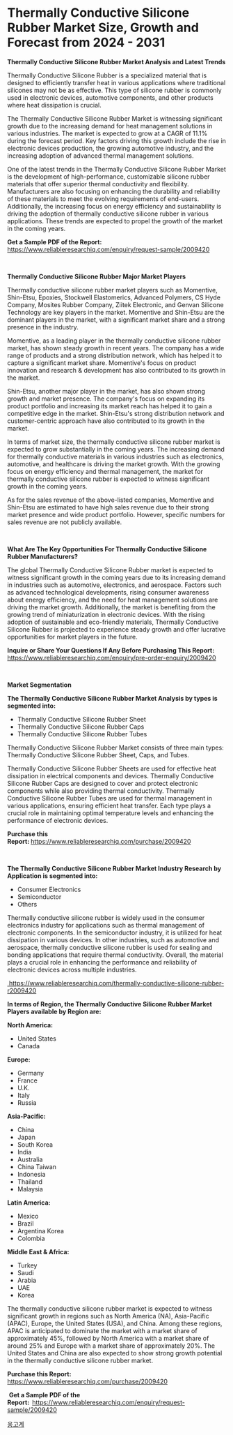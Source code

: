 <p><h1>Thermally Conductive Silicone Rubber Market Size, Growth and Forecast from 2024 - 2031</h1></p><p><strong>Thermally Conductive Silicone Rubber Market Analysis and Latest Trends</strong></p>
<p><p>Thermally Conductive Silicone Rubber is a specialized material that is designed to efficiently transfer heat in various applications where traditional silicones may not be as effective. This type of silicone rubber is commonly used in electronic devices, automotive components, and other products where heat dissipation is crucial.</p><p>The Thermally Conductive Silicone Rubber Market is witnessing significant growth due to the increasing demand for heat management solutions in various industries. The market is expected to grow at a CAGR of 11.1% during the forecast period. Key factors driving this growth include the rise in electronic devices production, the growing automotive industry, and the increasing adoption of advanced thermal management solutions.</p><p>One of the latest trends in the Thermally Conductive Silicone Rubber Market is the development of high-performance, customizable silicone rubber materials that offer superior thermal conductivity and flexibility. Manufacturers are also focusing on enhancing the durability and reliability of these materials to meet the evolving requirements of end-users. Additionally, the increasing focus on energy efficiency and sustainability is driving the adoption of thermally conductive silicone rubber in various applications. These trends are expected to propel the growth of the market in the coming years.</p></p>
<p><strong>Get a Sample PDF of the Report:&nbsp;</strong> <a href="https://www.reliableresearchiq.com/enquiry/request-sample/2009420">https://www.reliableresearchiq.com/enquiry/request-sample/2009420</a></p>
<p>&nbsp;</p>
<p><strong>Thermally Conductive Silicone Rubber Major Market Players</strong></p>
<p><p>Thermally conductive silicone rubber market players such as Momentive, Shin-Etsu, Epoxies, Stockwell Elastomerics, Advanced Polymers, CS Hyde Company, Mosites Rubber Company, Ziitek Electronic, and Genvan Silicone Technology are key players in the market. Momentive and Shin-Etsu are the dominant players in the market, with a significant market share and a strong presence in the industry.</p><p>Momentive, as a leading player in the thermally conductive silicone rubber market, has shown steady growth in recent years. The company has a wide range of products and a strong distribution network, which has helped it to capture a significant market share. Momentive's focus on product innovation and research & development has also contributed to its growth in the market.</p><p>Shin-Etsu, another major player in the market, has also shown strong growth and market presence. The company's focus on expanding its product portfolio and increasing its market reach has helped it to gain a competitive edge in the market. Shin-Etsu's strong distribution network and customer-centric approach have also contributed to its growth in the market.</p><p>In terms of market size, the thermally conductive silicone rubber market is expected to grow substantially in the coming years. The increasing demand for thermally conductive materials in various industries such as electronics, automotive, and healthcare is driving the market growth. With the growing focus on energy efficiency and thermal management, the market for thermally conductive silicone rubber is expected to witness significant growth in the coming years.</p><p>As for the sales revenue of the above-listed companies, Momentive and Shin-Etsu are estimated to have high sales revenue due to their strong market presence and wide product portfolio. However, specific numbers for sales revenue are not publicly available.</p></p>
<p>&nbsp;</p>
<p><strong>What Are The Key Opportunities For Thermally Conductive Silicone Rubber Manufacturers?</strong></p>
<p><p>The global Thermally Conductive Silicone Rubber market is expected to witness significant growth in the coming years due to its increasing demand in industries such as automotive, electronics, and aerospace. Factors such as advanced technological developments, rising consumer awareness about energy efficiency, and the need for heat management solutions are driving the market growth. Additionally, the market is benefiting from the growing trend of miniaturization in electronic devices. With the rising adoption of sustainable and eco-friendly materials, Thermally Conductive Silicone Rubber is projected to experience steady growth and offer lucrative opportunities for market players in the future.</p></p>
<p><strong>Inquire or Share Your Questions If Any Before Purchasing This Report:</strong> <a href="https://www.reliableresearchiq.com/enquiry/pre-order-enquiry/2009420">https://www.reliableresearchiq.com/enquiry/pre-order-enquiry/2009420</a></p>
<p>&nbsp;</p>
<p><strong>Market Segmentation</strong></p>
<p><strong>The Thermally Conductive Silicone Rubber Market Analysis by types is segmented into:</strong></p>
<p><ul><li>Thermally Conductive Silicone Rubber Sheet</li><li>Thermally Conductive Silicone Rubber Caps</li><li>Thermally Conductive Silicone Rubber Tubes</li></ul></p>
<p><p>Thermally Conductive Silicone Rubber Market consists of three main types: Thermally Conductive Silicone Rubber Sheet, Caps, and Tubes. </p><p>Thermally Conductive Silicone Rubber Sheets are used for effective heat dissipation in electrical components and devices. Thermally Conductive Silicone Rubber Caps are designed to cover and protect electronic components while also providing thermal conductivity. Thermally Conductive Silicone Rubber Tubes are used for thermal management in various applications, ensuring efficient heat transfer. Each type plays a crucial role in maintaining optimal temperature levels and enhancing the performance of electronic devices.</p></p>
<p><strong>Purchase this Report:&nbsp;</strong><a href="https://www.reliableresearchiq.com/purchase/2009420">https://www.reliableresearchiq.com/purchase/2009420</a></p>
<p>&nbsp;</p>
<p><strong>The Thermally Conductive Silicone Rubber Market Industry Research by Application is segmented into:</strong></p>
<p><ul><li>Consumer Electronics</li><li>Semiconductor</li><li>Others</li></ul></p>
<p><p>Thermally conductive silicone rubber is widely used in the consumer electronics industry for applications such as thermal management of electronic components. In the semiconductor industry, it is utilized for heat dissipation in various devices. In other industries, such as automotive and aerospace, thermally conductive silicone rubber is used for sealing and bonding applications that require thermal conductivity. Overall, the material plays a crucial role in enhancing the performance and reliability of electronic devices across multiple industries.</p></p>
<p><a href="https://www.reliableresearchiq.com/thermally-conductive-silicone-rubber-r2009420">&nbsp;https://www.reliableresearchiq.com/thermally-conductive-silicone-rubber-r2009420</a></p>
<p><strong>In terms of Region, the Thermally Conductive Silicone Rubber Market Players available by Region are:</strong></p>
<p>
    <p> <strong> North America: </strong>
        <ul>
            <li>United States</li>
            <li>Canada</li>
        </ul>
        </p> 
    <p> <strong> Europe: </strong>
        <ul>
            <li>Germany</li>
            <li>France</li>
            <li>U.K.</li>
            <li>Italy</li>
            <li>Russia</li>
        </ul>
        </p> 
    <p> <strong> Asia-Pacific: </strong>
        <ul>
            <li>China</li>
            <li>Japan</li>
            <li>South Korea</li>
            <li>India</li>
            <li>Australia</li>
            <li>China Taiwan</li>
            <li>Indonesia</li>
            <li>Thailand</li>
            <li>Malaysia</li>
        </ul>
        </p> 
    <p> <strong> Latin America: </strong>
        <ul>
            <li>Mexico</li>
            <li>Brazil</li>
            <li>Argentina Korea</li>
            <li>Colombia</li>
        </ul>
        </p> 
    <p> <strong> Middle East & Africa: </strong>
        <ul>
            <li>Turkey</li>
            <li>Saudi</li>
            <li>Arabia</li>
            <li>UAE</li>
            <li>Korea</li>
        </ul>
    </p>
    </p>
<p><p>The thermally conductive silicone rubber market is expected to witness significant growth in regions such as North America (NA), Asia-Pacific (APAC), Europe, the United States (USA), and China. Among these regions, APAC is anticipated to dominate the market with a market share of approximately 45%, followed by North America with a market share of around 25% and Europe with a market share of approximately 20%. The United States and China are also expected to show strong growth potential in the thermally conductive silicone rubber market.</p></p>
<p><strong>Purchase this Report: </strong><a href="https://www.reliableresearchiq.com/purchase/2009420">https://www.reliableresearchiq.com/purchase/2009420</a></p>
<p>&nbsp;<strong>Get a Sample PDF of the Report:&nbsp;&nbsp;</strong><a href="https://www.reliableresearchiq.com/enquiry/request-sample/2009420">https://www.reliableresearchiq.com/enquiry/request-sample/2009420</a></p>
<p><strong></strong></p>
<p><p><a href="https://github.com/shade463/Market-Research-Report-List-2/blob/main/35321577490.md">응고계</a></p></p>